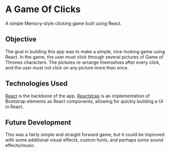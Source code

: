# A Game Of Clicks
A simple Memory-style clicking game built using React.

## Objective
The goal in building this app was to make a simple, nice-looking game using React. In the game, the user must click through several pictures of Game of Thrones characters. The pictures re-arrange themselves after every click, and the user must not click on any picture more than once.

## Technologies Used
[React](https://www.reactjs.org) is the backbone of the app.
[Reactstrap](https://reactstrap.github.io/) is an implementation of Bootstrap elements as React components, allowing for quickly building a UI in React.

## Future Development
This was a fairly simple and straight forward game, but it could be improved with some additional visual effects, custom fonts, and perhaps some sound effects/music.